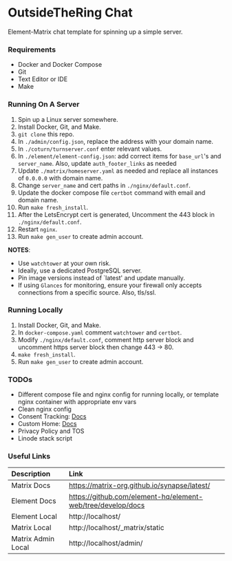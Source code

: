 # OutsideTheRing Chat
Element-Matrix  chat template for spinning up a simple server.

### Requirements
 - Docker and Docker Compose
 - Git
 - Text Editor or IDE
 - Make

### Running On A Server
1. Spin up a Linux server somewhere.
2. Install Docker, Git, and Make.
3. `git clone` this repo.
4. In `./admin/config.json`, replace the address with your domain name.
5. In `./coturn/turnserver.conf` enter relevant values.
6. In `./element/element-config.json`: add correct items for `base_url`'s and `server_name`. Also, update `auth_footer_links` as needed
7. Update `./matrix/homeserver.yaml` as needed and replace all instances of `0.0.0.0` with domain name.
8. Change `server_name` and cert paths in `./nginx/default.conf`.
9. Update the docker compose file `certbot` command with email and domain name.
10. Run `make fresh_install`.
11. After the LetsEncrypt cert is generated, Uncomment the 443 block in `./nginx/default.conf`.
12. Restart `nginx`.
13. Run `make gen_user` to create admin account.

**NOTES**: 
- Use `watchtower` at your own risk.
- Ideally, use a dedicated PostgreSQL server.
- Pin image versions instead of `latest' and update manually.
- If using `Glances` for monitoring, ensure your firewall only accepts connections from a specific source. Also, tls/ssl.

### Running Locally
1. Install Docker, Git, and Make.
2. In `docker-compose.yaml` comment `watchtower` and `certbot`.
3. Modify `./nginx/default.conf`, comment http server block and uncomment https server block then change 443 -> 80.
4. `make fresh_install`.
5. Run `make gen_user` to create admin account.

### TODOs
 - Different compose file and nginx config for running locally, or template nginx container with appropriate env vars 
 - Clean nginx config
 - Consent Tracking: [Docs](https://matrix-org.github.io/synapse/latest/consent_tracking.html)
 - Custom Home: [Docs](https://github.com/element-hq/element-web/blob/develop/docs/custom-home.md)
 - Privacy Policy and TOS
 - Linode stack script

### Useful Links

| Description | Link |
| :--- | :--- |
| Matrix Docs | https://matrix-org.github.io/synapse/latest/ |
| Element Docs | https://github.com/element-hq/element-web/tree/develop/docs |
| Element Local | http://localhost/ |
| Matrix Local | http://localhost/_matrix/static |
| Matrix Admin Local | http://localhost/admin/ |